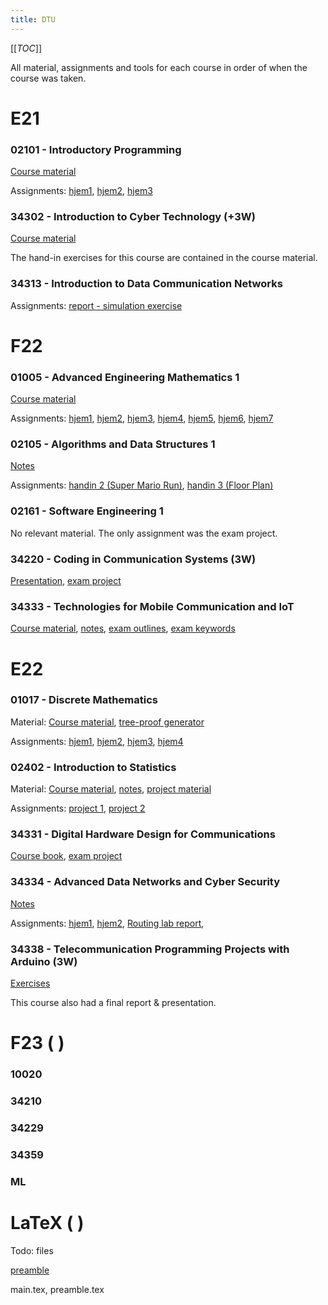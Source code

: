 ```yaml
---
title: DTU
---
```


[[_TOC_]]

All material, assignments and tools for each course in order of when the course
was taken.

# E21

### 02101 - Introductory Programming

[Course material](dtu/02101_material.zip)

Assignments: 
[hjem1](dtu/02101_hjem1.pdf),
[hjem2](dtu/02101_hjem2.pdf),
[hjem3](dtu/02101_hjem3.pdf)

### 34302 - Introduction to Cyber Technology (+3W)

[Course material](dtu/34302_material.zip) 

The hand-in exercises for this course are contained in the course material.

### 34313 - Introduction to Data Communication Networks

Assignments: 
[report - simulation exercise](dtu/34313_sim.pdf) 

# F22

### 01005 - Advanced Engineering Mathematics 1

[Course material](dtu/01005_material.zip) 

Assignments: 
[hjem1](dtu/01005_hjem1.pdf), 
[hjem2](dtu/01005_hjem2.pdf), 
[hjem3](dtu/01005_hjem3.pdf), 
[hjem4](dtu/01005_hjem4.pdf), 
[hjem5](dtu/01005_hjem5.pdf), 
[hjem6](dtu/01005_hjem6.pdf), 
[hjem7](dtu/01005_hjem7.pdf)

### 02105 - Algorithms and Data Structures 1

[Notes](dtu/02105_notes.pdf) 

Assignments: 
[handin 2 (Super Mario Run)](dtu/02105_handin2.pdf), 
[handin 3 (Floor Plan)](dtu/02105_handin3.pdf)

### 02161 - Software Engineering 1

No relevant material. The only assignment was the exam project.

### 34220 - Coding in Communication Systems (3W)

[Presentation](dtu/34220_presentation.pdf), 
[exam project](dtu/34220_report.pdf)

### 34333 - Technologies for Mobile Communication and IoT

[Course material](dtu/34333_material.pdf), 
[notes](dtu/34333_notes.pdf), 
[exam outlines](dtu/34333_outlines.pdf), 
[exam keywords](dtu/34333_keywords.pdf)

# E22

### 01017 - Discrete Mathematics

Material: 
[Course material](dtu/01017_material.zip), 
[tree-proof generator](dtu/01017_tpg.zip) 

Assignments:
[hjem1](dtu/01017_hjem1.pdf), 
[hjem2](dtu/01017_hjem2.pdf), 
[hjem3](dtu/01017_hjem3.pdf), 
[hjem4](dtu/01017_hjem4.pdf)

### 02402 - Introduction to Statistics

Material: 
[Course material](dtu/02402_material.zip), 
[notes](dtu/02402_notes.pdf), 
[project material](dtu/02402_projects.zip)

Assignments: 
[project 1](dtu/02402_project1.pdf), 
[project 2](dtu/02402_project2.pdf)

### 34331 - Digital Hardware Design for Communications

[Course book](dtu/34331_book.pdf), 
[exam project](dtu/34331_project.pdf) 

### 34334 - Advanced Data Networks and Cyber Security

[Notes](dtu/34334_notes.pdf)

Assignments:
[hjem1](dtu/34334_hjem1.pdf), 
[hjem2](dtu/34334_hjem2.pdf), 
[Routing lab report](dtu/34334_routing.pdf), 

### 34338 - Telecommunication Programming Projects with Arduino (3W)

[Exercises](dtu/34338_exercises.pdf)

This course also had a final report & presentation.

# F23 ( )

### 10020

### 34210

### 34229

### 34359

### ML

# LaTeX ( )

Todo: files

[preamble](dtu/preamble) 

main.tex,
preamble.tex

